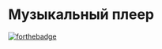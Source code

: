 # Музыкальный плеер
[![forthebadge](https://forthebadge.com/images/badges/works-on-my-machine.svg)](https://trello.com/b/FYhUF6oz/%D0%BF%D0%BE-%D1%81-%D0%B3%D0%B8)
